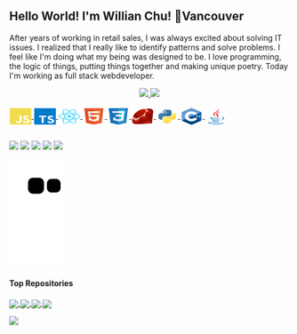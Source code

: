 
## Hello World! I'm Willian Chu! 🍁Vancouver

After years of working in retail sales, I was always excited about solving IT issues. I realized that I really like to identify patterns and solve problems.
I feel like I'm doing what my being was designed to be.
I love programming, the logic of things, putting things together and making unique poetry.
Today I'm working as full stack webdeveloper.

<div align="center">
  <a href="https://github.com/willianchu">
  <img height="180em" src="https://github-readme-stats.vercel.app/api?username=willianchu&show_icons=true&theme=dracula&count_private=true"/>
  <img height="180em" src="https://github-readme-stats.vercel.app/api/top-langs/?username=willianchu&layout=compact&langs_count=7&theme=dracula"/>
</div>
 
<div style="display: inline_block"><br>
  <img align="center" alt="willianchu-Js" height="30" width="40" src="https://raw.githubusercontent.com/devicons/devicon/master/icons/javascript/javascript-plain.svg">
  <img align="center" alt="willianchu-Ts" height="30" width="40" src="https://raw.githubusercontent.com/devicons/devicon/master/icons/typescript/typescript-plain.svg">
  <img align="center" alt="willianchu-React" height="30" width="40" src="https://raw.githubusercontent.com/devicons/devicon/master/icons/react/react-original.svg">
  <img align="center" alt="willianchu-HTML5" height="30" width="40" src="https://raw.githubusercontent.com/devicons/devicon/master/icons/html5/html5-original.svg">
  <img align="center" alt="willianchu-CSS3" height="30" width="40" src="https://raw.githubusercontent.com/devicons/devicon/master/icons/css3/css3-original.svg">
  <img align="center" alt="willianchu-Ruby" height="30" width="40" src="https://raw.githubusercontent.com/devicons/devicon/master/icons/ruby/ruby-original.svg">
  <img align="center" alt="willianchu-Python" height="30" width="40" src="https://raw.githubusercontent.com/devicons/devicon/master/icons/python/python-original.svg">
  <img align="center" alt="willianchu-C#" height="30" width="40" src="https://raw.githubusercontent.com/devicons/devicon/master/icons/cplusplus/cplusplus-original.svg">
  <img align="center" alt="willianchu-Java" height="30" width="40" src="https://raw.githubusercontent.com/devicons/devicon/master/icons/java/java-original.svg">
  
</div>
  
  ##
 
<div> 
  <a href = "mailto:willianchu@hotmail.com"><img src="https://img.shields.io/badge/Microsoft_Outlook-0078D4?style=for-the-badge&logo=microsoft-outlook&logoColor=white" target="_blank"></a>
  <a href = "mailto:willianchu@gmail.com"><img src="https://img.shields.io/badge/Gmail-D14836?style=for-the-badge&logo=gmail&logoColor=white" target="_blank"></a>
  <a href="https://www.linkedin.com/in/willianchu/" target="_blank"><img src="https://img.shields.io/badge/-LinkedIn-%230077B5?style=for-the-badge&logo=linkedin&logoColor=white" target="_blank"></a> 
 <a href="https://discordapp.com/users/Willianchu#2879" target="_blank"><img src="https://img.shields.io/badge/Discord-7289DA?style=for-the-badge&logo=discord&logoColor=white" target="_blank"></a>
 <a href="https://lighthouse.slack.com/team/U039L2AUWA2" target="_blank"><img src="https://img.shields.io/badge/Slack-4A154B?style=for-the-badge&logo=slack&logoColor=white" target="_blank"></a>
 
 
 ![Snake animation](https://github.com/willianchu/willianchu/blob/output/github-contribution-grid-snake2.svg)
</div>
   
 #### Top Repositories


<a href="https://github.com/willianchu/Game-Final">
  <img align="center" src="https://github-readme-stats.vercel.app/api/pin/?username=willianchu&repo=Game-Final&theme=dracula" />
</a>
<a href="https://github.com/willianchu/jungle-rails">
  <img align="center" src="https://github-readme-stats.vercel.app/api/pin/?username=willianchu&repo=jungle-rails&theme=dracula" />
</a>
 <a href="https://github.com/willianchu/Mid-Term-Project">
  <img align="center" src="https://github-readme-stats.vercel.app/api/pin/?username=willianchu&repo=Mid-Term-Project&theme=dracula" />
</a>
 <a href="https://github.com/willianchu/scheduler">
  <img align="center" src="https://github-readme-stats.vercel.app/api/pin/?username=willianchu&repo=scheduler&theme=dracula" />
</a>
 
 
 ![](https://estruyf-github.azurewebsites.net/api/VisitorHit?user=willianchu&repo=willianchu&countColorcountColor)

